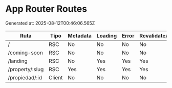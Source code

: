 # App Router Routes

Generated at: 2025-08-12T00:46:06.565Z

| Ruta | Tipo | Metadata | Loading | Error | Revalidate/ISR | Dynamic | Dir |
| --- | --- | --- | --- | --- | --- | --- | --- |
| / | RSC | No | No | No | No | No | app |
| /coming-soon | RSC | No | No | No | No | No | app/coming-soon |
| /landing | RSC | No | Yes | Yes | Yes | No | app/(marketing)/landing |
| /property/:slug | RSC | Yes | Yes | Yes | Yes | No | app/(catalog)/property/[slug] |
| /propiedad/:id | Client | No | No | No | No | No | app/propiedad/[id] |
